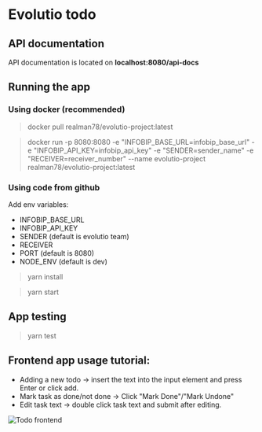 # Evolutio todo

## API documentation
API documentation is located on **localhost:8080/api-docs**

## Running the app
### Using docker (recommended)
> docker pull realman78/evolutio-project:latest

> docker run -p 8080:8080 -e "INFOBIP_BASE_URL=infobip_base_url" -e "INFOBIP_API_KEY=infobip_api_key" -e "SENDER=sender_name" -e "RECEIVER=receiver_number" --name evolutio-project realman78/evolutio-project:latest

### Using code from github

Add env variables:
- INFOBIP_BASE_URL
- INFOBIP_API_KEY
- SENDER (default is evolutio team)
- RECEIVER
- PORT (default is 8080)
- NODE_ENV (default is dev)


> yarn install

> yarn start


## App testing
> yarn test

## Frontend app usage tutorial:

- Adding a new todo -> insert the text into the input element and press Enter or click add.
- Mark task as done/not done -> Click "Mark Done"/"Mark Undone"
- Edit task text -> double click task text and submit after editing.


![Todo frontend](https://media.discordapp.net/attachments/913382978690875405/1230476359474741308/image.png?ex=66337569&is=66210069&hm=c743ceeb691f1578ea9a1ee7cee195720b127ef5be8b76b5da6d78702e92dacf&=&format=webp&quality=lossless&width=813&height=406)
